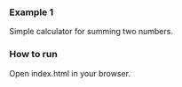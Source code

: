 ### Example 1

Simple calculator for summing two numbers.

### How to run
Open index.html in your browser.
